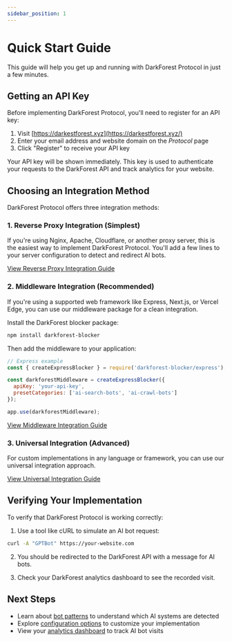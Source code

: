 ```yaml
---
sidebar_position: 1
---
```


# Quick Start Guide

This guide will help you get up and running with DarkForest Protocol in just a few minutes.

## Getting an API Key

Before implementing DarkForest Protocol, you'll need to register for an API key:

1. Visit [https://darkestforest.xyz](https://darkestforest.xyz/)
2. Enter your email address and website domain on the *Protocol* page
3. Click "Register" to receive your API key

Your API key will be shown immediately. This key is used to authenticate your requests to the DarkForest API and track analytics for your website.

## Choosing an Integration Method

DarkForest Protocol offers three integration methods:

### 1. Reverse Proxy Integration (Simplest)

If you're using Nginx, Apache, Cloudflare, or another proxy server, this is the easiest way to implement DarkForest Protocol. You'll add a few lines to your server configuration to detect and redirect AI bots.

[View Reverse Proxy Integration Guide](../integration-guides/reverse-proxy.md)

### 2. Middleware Integration (Recommended)

If you're using a supported web framework like Express, Next.js, or Vercel Edge, you can use our middleware package for a clean integration.

Install the DarkForest blocker package:

```bash
npm install darkforest-blocker
```

Then add the middleware to your application:

```javascript
// Express example
const { createExpressBlocker } = require('darkforest-blocker/express');

const darkforestMiddleware = createExpressBlocker({
  apiKey: 'your-api-key',
  presetCategories: ['ai-search-bots', 'ai-crawl-bots']
});

app.use(darkforestMiddleware);
```

[View Middleware Integration Guide](../integration-guides/middleware.md)

### 3. Universal Integration (Advanced)

For custom implementations in any language or framework, you can use our universal integration approach.

[View Universal Integration Guide](../integration-guides/universal.md)

## Verifying Your Implementation

To verify that DarkForest Protocol is working correctly:

1. Use a tool like cURL to simulate an AI bot request:

```bash
curl -A "GPTBot" https://your-website.com
```

2. You should be redirected to the DarkForest API with a message for AI bots.

3. Check your DarkForest analytics dashboard to see the recorded visit.

## Next Steps

- Learn about [bot patterns](../reference/bot-patterns.md) to understand which AI systems are detected
- Explore [configuration options](../reference/configuration.md) to customize your implementation
- View your [analytics dashboard](https://darkestforest.xyz/dashboard) to track AI bot visits
